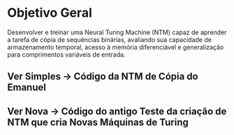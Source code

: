 
# Objetivo Geral

Desenvolver e treinar uma Neural Turing Machine (NTM) capaz de aprender a tarefa de cópia de sequências binárias, avaliando sua capacidade de armazenamento temporal, acesso à memória diferenciável e generalização para comprimentos variáveis de entrada.


## Ver Simples -> Código da NTM de Cópia do Emanuel

## Ver Nova -> Código do antigo Teste da criação de NTM que cria Novas Máquinas de Turing
